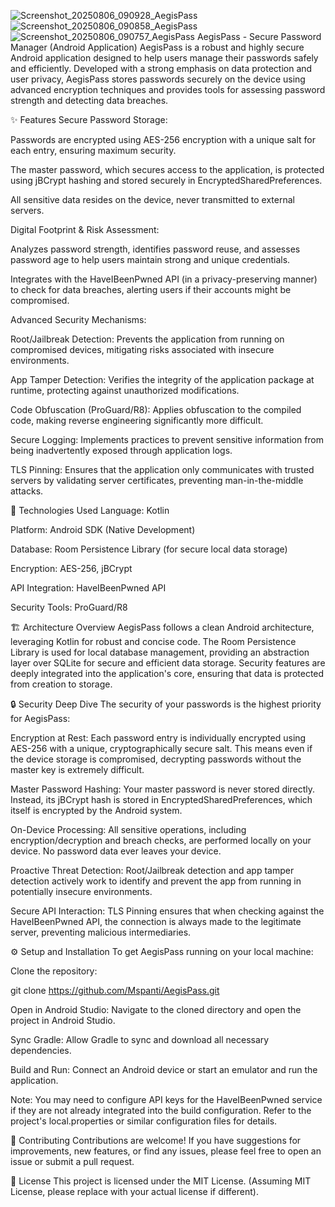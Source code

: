 ![Screenshot_20250806_090928_AegisPass](https://github.com/user-attachments/assets/ef87dae8-f190-4225-8b95-08a6829e708a)
![Screenshot_20250806_090858_AegisPass](https://github.com/user-attachments/assets/4e1d29d6-a93a-42ef-9846-962f1f28b7cf)
![Screenshot_20250806_090757_AegisPass](https://github.com/user-attachments/assets/67952666-2bd6-40ad-8f2b-1b1cf368acab)
AegisPass - Secure Password Manager (Android Application)
AegisPass is a robust and highly secure Android application designed to help users manage their passwords safely and efficiently. Developed with a strong emphasis on data protection and user privacy, AegisPass stores passwords securely on the device using advanced encryption techniques and provides tools for assessing password strength and detecting data breaches.

✨ Features
Secure Password Storage:

Passwords are encrypted using AES-256 encryption with a unique salt for each entry, ensuring maximum security.

The master password, which secures access to the application, is protected using jBCrypt hashing and stored securely in EncryptedSharedPreferences.

All sensitive data resides on the device, never transmitted to external servers.

Digital Footprint & Risk Assessment:

Analyzes password strength, identifies password reuse, and assesses password age to help users maintain strong and unique credentials.

Integrates with the HaveIBeenPwned API (in a privacy-preserving manner) to check for data breaches, alerting users if their accounts might be compromised.

Advanced Security Mechanisms:

Root/Jailbreak Detection: Prevents the application from running on compromised devices, mitigating risks associated with insecure environments.

App Tamper Detection: Verifies the integrity of the application package at runtime, protecting against unauthorized modifications.

Code Obfuscation (ProGuard/R8): Applies obfuscation to the compiled code, making reverse engineering significantly more difficult.

Secure Logging: Implements practices to prevent sensitive information from being inadvertently exposed through application logs.

TLS Pinning: Ensures that the application only communicates with trusted servers by validating server certificates, preventing man-in-the-middle attacks.

🚀 Technologies Used
Language: Kotlin

Platform: Android SDK (Native Development)

Database: Room Persistence Library (for secure local data storage)

Encryption: AES-256, jBCrypt

API Integration: HaveIBeenPwned API

Security Tools: ProGuard/R8

🏗️ Architecture Overview
AegisPass follows a clean Android architecture, leveraging Kotlin for robust and concise code. The Room Persistence Library is used for local database management, providing an abstraction layer over SQLite for secure and efficient data storage. Security features are deeply integrated into the application's core, ensuring that data is protected from creation to storage.

🔒 Security Deep Dive
The security of your passwords is the highest priority for AegisPass:

Encryption at Rest: Each password entry is individually encrypted using AES-256 with a unique, cryptographically secure salt. This means even if the device storage is compromised, decrypting passwords without the master key is extremely difficult.

Master Password Hashing: Your master password is never stored directly. Instead, its jBCrypt hash is stored in EncryptedSharedPreferences, which itself is encrypted by the Android system.

On-Device Processing: All sensitive operations, including encryption/decryption and breach checks, are performed locally on your device. No password data ever leaves your device.

Proactive Threat Detection: Root/Jailbreak detection and app tamper detection actively work to identify and prevent the app from running in potentially insecure environments.

Secure API Interaction: TLS Pinning ensures that when checking against the HaveIBeenPwned API, the connection is always made to the legitimate server, preventing malicious intermediaries.

⚙️ Setup and Installation
To get AegisPass running on your local machine:

Clone the repository:

git clone https://github.com/Mspanti/AegisPass.git

Open in Android Studio:
Navigate to the cloned directory and open the project in Android Studio.

Sync Gradle:
Allow Gradle to sync and download all necessary dependencies.

Build and Run:
Connect an Android device or start an emulator and run the application.

Note: You may need to configure API keys for the HaveIBeenPwned service if they are not already integrated into the build configuration. Refer to the project's local.properties or similar configuration files for details.

🤝 Contributing
Contributions are welcome! If you have suggestions for improvements, new features, or find any issues, please feel free to open an issue or submit a pull request.

📄 License
This project is licensed under the MIT License. (Assuming MIT License, please replace with your actual license if different).
